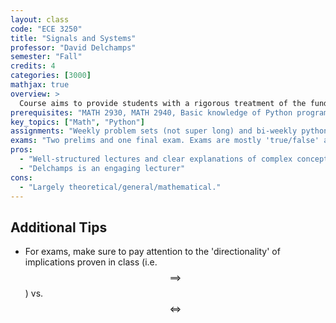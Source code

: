 ```yaml
---
layout: class
code: "ECE 3250"
title: "Signals and Systems"
professor: "David Delchamps"
semester: "Fall"
credits: 4
categories: [3000]
mathjax: true
overview: >
  Course aims to provide students with a rigorous treatment of the fundamentals of discrete- and continuous-time signals and systems. The course makes use of sophisticated tools such as vector spaces of signals (e.g. bounded, summable, and square-summable signals) and orthogonal expansions in Hilbert space in addition to covering standard material on time- and frequency-domain analysis of signals and systems, including discrete- and continuous-time convolution, Fourier series, continuous- and discrete-time Fourier transforms, sampling theory, the DFT and FFT, and spectrograms. Homework assignments include a computational component where appropriate.
prerequisites: "MATH 2930, MATH 2940, Basic knowledge of Python programming"
key_topics: ["Math", "Python"]
assignments: "Weekly problem sets (not super long) and bi-weekly python programming 'labs' (not super long either)"
exams: "Two prelims and one final exam. Exams are mostly 'true/false' and are very fair."
pros:
  - "Well-structured lectures and clear explanations of complex concepts."
  - "Delchamps is an engaging lecturer"
cons:
  - "Largely theoretical/general/mathematical."
---
```


## Additional Tips

- For exams, make sure to pay attention to the 'directionality' of implications proven in class (i.e. $$\implies$$) vs. $$\iff$$
